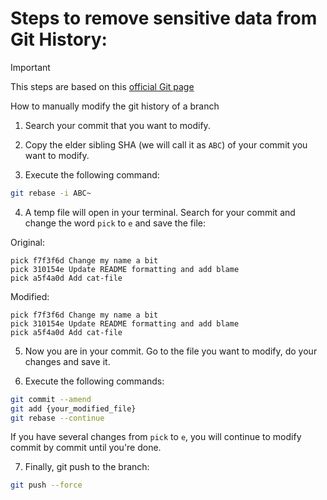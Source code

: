 # Steps to remove sensitive data from Git History:

> [!IMPORTANT]
> This steps are based on this [official Git page](https://git-scm.com/book/en/v2/Git-Tools-Rewriting-History)

How to manually modify the git history of a branch

1. Search your commit that you want to modify.

2. Copy the elder sibling SHA (we will call it as `ABC`) of your commit you want to modify.

3. Execute the following command:

```bash
git rebase -i ABC~
```

4. A temp file will open in your terminal. Search for your commit and change the word `pick` to `e` and save the file:

Original:

```
pick f7f3f6d Change my name a bit
pick 310154e Update README formatting and add blame
pick a5f4a0d Add cat-file
```

Modified:

```
pick f7f3f6d Change my name a bit
pick 310154e Update README formatting and add blame
pick a5f4a0d Add cat-file
```

5. Now you are in your commit. Go to the file you want to modify, do your changes and save it.

6. Execute the following commands:

```bash
git commit --amend
git add {your_modified_file}
git rebase --continue
```

If you have several changes from `pick` to `e`, you will continue to modify commit by commit until you're done.

7. Finally, git push to the branch:

```bash
git push --force
```


